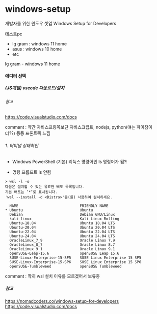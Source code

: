 # windows-setup
개발자를 위한 윈도우 셋업 Windows Setup for Developers

테스트pc
- lg gram : windows 11 home
- asus : windows 10 home
- etc

lg gram - windows 11 home

#### 에디터 선택
##### (JS계열) vscode 다운로드/설치
###### 참고
https://code.visualstudio.com/docs

commant : 약간 자바스프링쪽보단 자바스크립트, nodejs, python(얘는 파이참이 더??) 등등 프론트쪽 느낌

###### 1. 터미널 상태확인
- Windows PowerShell (기본)
리눅스 명령어인 ls 명령어가 됨?! 

- 명령 프롬프트
ls 안됨

```
> wsl -l -o
다음은 설치할 수 있는 유효한 배포 목록입니다.
기본 배포는 ‘*’로 표시됩니다.
'wsl --install -d <Distro>'을(를) 사용하여 설치하세요.

  NAME                            FRIENDLY NAME
* Ubuntu                          Ubuntu
  Debian                          Debian GNU/Linux
  kali-linux                      Kali Linux Rolling
  Ubuntu-18.04                    Ubuntu 18.04 LTS
  Ubuntu-20.04                    Ubuntu 20.04 LTS
  Ubuntu-22.04                    Ubuntu 22.04 LTS
  Ubuntu-24.04                    Ubuntu 24.04 LTS
  OracleLinux_7_9                 Oracle Linux 7.9
  OracleLinux_8_7                 Oracle Linux 8.7
  OracleLinux_9_1                 Oracle Linux 9.1
  openSUSE-Leap-15.6              openSUSE Leap 15.6
  SUSE-Linux-Enterprise-15-SP5    SUSE Linux Enterprise 15 SP5
  SUSE-Linux-Enterprise-15-SP6    SUSE Linux Enterprise 15 SP6
  openSUSE-Tumbleweed             openSUSE Tumbleweed
```

commant : 딱히 wsl 설치 이유를 모르겠어서 보류중

##### 참고
https://nomadcoders.co/windows-setup-for-developers
https://code.visualstudio.com/docs
